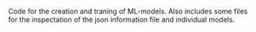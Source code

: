 Code for the creation and traning of ML-models.
Also includes some files for the inspectation of the json information file and individual models.
